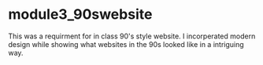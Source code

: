 # module3_90swebsite
This was a requirment for in class 90's style website. I incorperated modern design while showing what websites in the 90s looked like in a intriguing way. 
